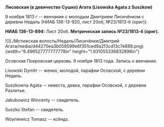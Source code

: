 **Лисовская (в девичестве Сушко) Агата (Lisowska Agata z Suszkow)**

9 ноября 1813 г -- венчание с молодым Дмитрием Лисичёнком с деревни
Недаль (НИАБ 136-13-920, лист 20об, №23/1813-б (ориг)).

**НИАБ 136-13-894:** Лист 20об. **Метрическая запись №23/1813-б
(ориг).**

![](./Мстижская волость/Недаль/Лисичёнки/Дмитрий Агата/media/d44270ea3b059599e6f351ced9a2f3cd13c7e888.png){width="6.496527777777778in"
height="1.931055336832896in"}

Осовская Покровская церковь. 9 ноября 1813 года. Запись о венчании.

Lisowski Dymitr -- жених, молодой, парафии Осовской, с деревни Недаль.

Suszkowna Agata -- невеста, девка, парафии Осовской, с деревни Разлитье.

Jakubowicz Wincenty -- свидетель.

Suszko Stefan -- свидетель.

Woyniewicz Tomasz -- ксёндз.
